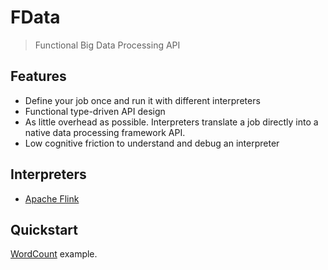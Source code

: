 # FData

> Functional Big Data Processing API

## Features

* Define your job once and run it with different interpreters
* Functional type-driven API design
* As little overhead as possible. Interpreters translate a job directly into a native data processing framework API.
* Low cognitive friction to understand and debug an interpreter

## Interpreters

* [Apache Flink](fdata-flink/src/main/scala/com/fdata/flink)

## Quickstart

[WordCount](fdata-examples/src/main/scala/com/fdata/examples/WordCount.scala) example.
